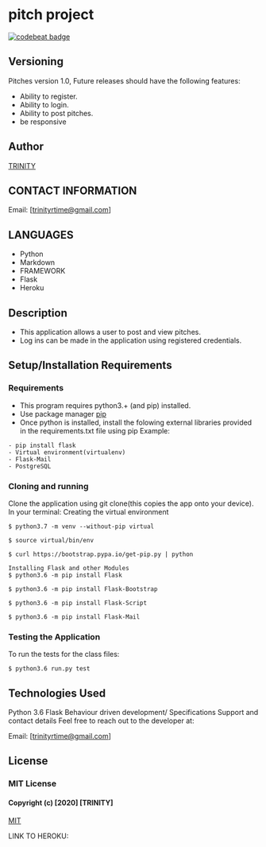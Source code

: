 # pitch project
[![codebeat badge](https://codebeat.co/badges/9fef4cbc-1e45-40b6-89c0-2938c2a67a66)](https://codebeat.co/projects/github-com-trinityrace-pitch-master)

## Versioning
Pitches version 1.0, Future releases should have the following features:

- Ability to register.
- Ability to login.
- Ability to post pitches.
- be responsive

## Author
[TRINITY](https://github.com/Trinityrace/newstoday)

## CONTACT INFORMATION
Email: [trinityrtime@gmail.com]

## LANGUAGES
- Python
- Markdown
- FRAMEWORK
- Flask
- Heroku

## Description
- This application allows a user to post and view pitches.
- Log ins can be made in the application using registered credentials.

## Setup/Installation Requirements
### Requirements
- This program requires python3.+ (and pip) installed.
- Use package manager [pip](https://pip.pypa.io/en/stable/)
- Once python is installed, install the folowing external libraries provided in the requirements.txt file using pip
Example:
```
- pip install flask
- Virtual environment(virtualenv)
- Flask-Mail
- PostgreSQL
```

### Cloning and running
Clone the application using git clone(this copies the app onto your device). In your terminal:
Creating the virtual environment
```
$ python3.7 -m venv --without-pip virtual

$ source virtual/bin/env

$ curl https://bootstrap.pypa.io/get-pip.py | python

Installing Flask and other Modules
$ python3.6 -m pip install Flask

$ python3.6 -m pip install Flask-Bootstrap

$ python3.6 -m pip install Flask-Script

$ python3.6 -m pip install Flask-Mail
```

### Testing the Application
To run the tests for the class files:
```
$ python3.6 run.py test
```

## Technologies Used
Python 3.6 Flask Behaviour driven development/ Specifications Support and contact details Feel free to reach out to the developer at:

Email: [trinityrtime@gmail.com]

## License
### MIT License
#### Copyright (c) [2020] [TRINITY]
[MIT](https://choosealicense.com/licenses/mit/)

LINK TO HEROKU: